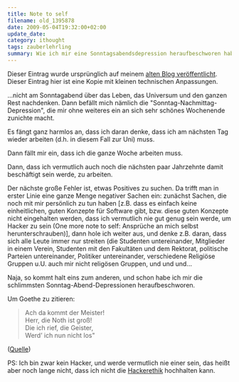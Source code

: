 ```yaml
---
title: Note to self
filename: old_1395878
date: 2009-05-04T19:32:00+02:00
update_date:
category: ithought
tags: zauberlehrling
summary: Wie ich mir eine Sonntagsabendsdepression heraufbeschworen habe.
---
```

Dieser Eintrag wurde ursprünglich auf meinem [alten Blog veröffentlicht](https://stu.blogger.de/stories/1395878/). Dieser Eintrag hier ist eine Kopie mit kleinen technischen Anpassungen.

…nicht am Sonntagabend über das Leben, das Universum und den ganzen Rest nachdenken. Dann befällt mich nämlich die "Sonntag-Nachmittag-Depression", die mir ohne weiteres ein an sich sehr schönes Wochenende zunichte macht.

Es fängt ganz harmlos an, dass ich daran denke, dass ich am nächsten Tag wieder arbeiten (d.h. in diesem Fall zur Uni) muss.

Dann fällt mir ein, dass ich die ganze Woche arbeiten muss.

Dann, dass ich vermutlich auch noch die nächsten paar Jahrzehnte damit beschäftigt sein werde, zu arbeiten.

Der nächste große Fehler ist, etwas Positives zu suchen. Da trifft man in erster Linie eine ganze Menge negativer Sachen ein: zunächst Sachen, die noch mit mir persönlich zu tun haben [z.B. dass es einfach keine einheitlichen, guten Konzepte für Software gibt, bzw. diese guten Konzepte nicht eingehalten werden, dass ich vermutlich nie gut genug sein werde, um Hacker zu sein (One more note to self: Ansprüche an mich selbst herunterschrauben)], dann hole ich weiter aus, und denke z.B. daran, dass sich alle Leute immer nur streiten (die Studenten untereinander, Mitglieder in einem Verein, Studenten mit den Fakultäten und dem Rektorat, politische Parteien untereinander, Politiker untereinander, verschiedene Religiöse Gruppen u.U. auch mir nicht religösen Gruppen, und und und…

Naja, so kommt halt eins zum anderen, und schon habe ich mir die schlimmsten Sonntag-Abend-Depressionen heraufbeschworen.

Um Goethe zu zitieren:
> Ach da kommt der Meister!\
> Herr, die Noth ist groß!\
> Die ich rief, die Geister,\
> Werd’ ich nun nicht los"

([Quelle](http://de.wikisource.org/wiki/Der_Zauberlehrling))

PS: Ich bin zwar kein Hacker, und werde vermutlich nie einer sein, das heißt aber noch lange nicht, dass ich nicht die [Hackerethik](http://www.ccc.de/hackerethics?language=de) hochhalten kann.
